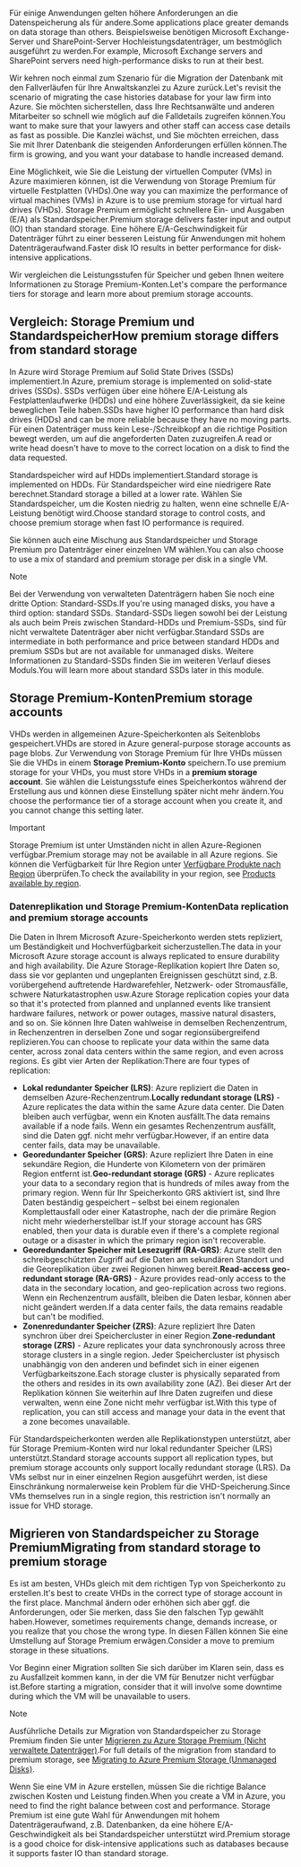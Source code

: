 <span data-ttu-id="2f8a2-101">Für einige Anwendungen gelten höhere Anforderungen an die Datenspeicherung als für andere.</span><span class="sxs-lookup"><span data-stu-id="2f8a2-101">Some applications place greater demands on data storage than others.</span></span> <span data-ttu-id="2f8a2-102">Beispielsweise benötigen Microsoft Exchange-Server und SharePoint-Server Hochleistungsdatenträger, um bestmöglich ausgeführt zu werden.</span><span class="sxs-lookup"><span data-stu-id="2f8a2-102">For example, Microsoft Exchange servers and SharePoint servers need high-performance disks to run at their best.</span></span>

<span data-ttu-id="2f8a2-103">Wir kehren noch einmal zum Szenario für die Migration der Datenbank mit den Fallverläufen für Ihre Anwaltskanzlei zu Azure zurück.</span><span class="sxs-lookup"><span data-stu-id="2f8a2-103">Let's revisit the scenario of migrating the case histories database for your law firm into Azure.</span></span> <span data-ttu-id="2f8a2-104">Sie möchten sicherstellen, dass Ihre Rechtsanwälte und anderen Mitarbeiter so schnell wie möglich auf die Falldetails zugreifen können.</span><span class="sxs-lookup"><span data-stu-id="2f8a2-104">You want to make sure that your lawyers and other staff can access case details as fast as possible.</span></span> <span data-ttu-id="2f8a2-105">Die Kanzlei wächst, und Sie möchten erreichen, dass Sie mit Ihrer Datenbank die steigenden Anforderungen erfüllen können.</span><span class="sxs-lookup"><span data-stu-id="2f8a2-105">The firm is growing,  and you want your database to handle increased demand.</span></span>

<span data-ttu-id="2f8a2-106">Eine Möglichkeit, wie Sie die Leistung der virtuellen Computer (VMs) in Azure maximieren können, ist die Verwendung von Storage Premium für virtuelle Festplatten (VHDs).</span><span class="sxs-lookup"><span data-stu-id="2f8a2-106">One way you can  maximize the performance of virtual machines (VMs) in Azure is to use premium storage for virtual hard drives (VHDs).</span></span> <span data-ttu-id="2f8a2-107">Storage Premium ermöglicht schnellere Ein- und Ausgaben (E/A) als Standardspeicher.</span><span class="sxs-lookup"><span data-stu-id="2f8a2-107">Premium storage delivers faster input and output (IO) than standard storage.</span></span> <span data-ttu-id="2f8a2-108">Eine höhere E/A-Geschwindigkeit für Datenträger führt zu einer besseren Leistung für Anwendungen mit hohem Datenträgeraufwand.</span><span class="sxs-lookup"><span data-stu-id="2f8a2-108">Faster disk IO results in better performance for disk-intensive applications.</span></span>

<span data-ttu-id="2f8a2-109">Wir vergleichen die Leistungsstufen für Speicher und geben Ihnen weitere Informationen zu Storage Premium-Konten.</span><span class="sxs-lookup"><span data-stu-id="2f8a2-109">Let's compare the performance tiers for storage and learn more about premium storage accounts.</span></span>

## <a name="how-premium-storage-differs-from-standard-storage"></a><span data-ttu-id="2f8a2-110">Vergleich: Storage Premium und Standardspeicher</span><span class="sxs-lookup"><span data-stu-id="2f8a2-110">How premium storage differs from standard storage</span></span>

<span data-ttu-id="2f8a2-111">In Azure wird Storage Premium auf Solid State Drives (SSDs) implementiert.</span><span class="sxs-lookup"><span data-stu-id="2f8a2-111">In Azure, premium storage is implemented on solid-state drives (SSDs).</span></span> <span data-ttu-id="2f8a2-112">SSDs verfügen über eine höhere E/A-Leistung als Festplattenlaufwerke (HDDs) und eine höhere Zuverlässigkeit, da sie keine beweglichen Teile haben.</span><span class="sxs-lookup"><span data-stu-id="2f8a2-112">SSDs have higher IO performance than hard disk drives (HDDs) and can be more reliable because they have no moving parts.</span></span> <span data-ttu-id="2f8a2-113">Für einen Datenträger muss kein Lese-/Schreibkopf an die richtige Position bewegt werden, um auf die angeforderten Daten zuzugreifen.</span><span class="sxs-lookup"><span data-stu-id="2f8a2-113">A read or write head doesn't have to move to the correct location on a disk to find the data requested.</span></span> 

<span data-ttu-id="2f8a2-114">Standardspeicher wird auf HDDs implementiert.</span><span class="sxs-lookup"><span data-stu-id="2f8a2-114">Standard storage is implemented on HDDs.</span></span> <span data-ttu-id="2f8a2-115">Für Standardspeicher wird eine niedrigere Rate berechnet.</span><span class="sxs-lookup"><span data-stu-id="2f8a2-115">Standard storage a billed at a lower rate.</span></span> <span data-ttu-id="2f8a2-116">Wählen Sie Standardspeicher, um die Kosten niedrig zu halten, wenn eine schnelle E/A-Leistung benötigt wird.</span><span class="sxs-lookup"><span data-stu-id="2f8a2-116">Choose standard storage to control costs, and choose premium storage when fast IO performance is required.</span></span>

<span data-ttu-id="2f8a2-117">Sie können auch eine Mischung aus Standardspeicher und Storage Premium pro Datenträger einer einzelnen VM wählen.</span><span class="sxs-lookup"><span data-stu-id="2f8a2-117">You can also choose to use a mix of standard and premium storage per disk in a single VM.</span></span>

> [!NOTE]
> <span data-ttu-id="2f8a2-118">Bei der Verwendung von verwalteten Datenträgern haben Sie noch eine dritte Option: Standard-SSDs.</span><span class="sxs-lookup"><span data-stu-id="2f8a2-118">If you're using managed disks, you have a third option: standard SSDs.</span></span> <span data-ttu-id="2f8a2-119">Standard-SSDs liegen sowohl bei der Leistung als auch beim Preis zwischen Standard-HDDs und Premium-SSDs, sind für nicht verwaltete Datenträger aber nicht verfügbar.</span><span class="sxs-lookup"><span data-stu-id="2f8a2-119">Standard SSDs are intermediate in both performance and price between standard HDDs and premium SSDs but are not available for unmanaged disks.</span></span> <span data-ttu-id="2f8a2-120">Weitere Informationen zu Standard-SSDs finden Sie im weiteren Verlauf dieses Moduls.</span><span class="sxs-lookup"><span data-stu-id="2f8a2-120">You will learn more about standard SSDs later in this module.</span></span>

## <a name="premium-storage-accounts"></a><span data-ttu-id="2f8a2-121">Storage Premium-Konten</span><span class="sxs-lookup"><span data-stu-id="2f8a2-121">Premium storage accounts</span></span>

<span data-ttu-id="2f8a2-122">VHDs werden in allgemeinen Azure-Speicherkonten als Seitenblobs gespeichert.</span><span class="sxs-lookup"><span data-stu-id="2f8a2-122">VHDs are stored in Azure general-purpose storage accounts as page blobs.</span></span> <span data-ttu-id="2f8a2-123">Zur Verwendung von Storage Premium für Ihre VHDs müssen Sie die VHDs in einem **Storage Premium-Konto** speichern.</span><span class="sxs-lookup"><span data-stu-id="2f8a2-123">To use premium storage for your VHDs, you must store VHDs in a **premium storage account**.</span></span> <span data-ttu-id="2f8a2-124">Sie wählen die Leistungsstufe eines Speicherkontos während der Erstellung aus und können diese Einstellung später nicht mehr ändern.</span><span class="sxs-lookup"><span data-stu-id="2f8a2-124">You choose the performance tier of a storage account when you create it, and you cannot change this setting later.</span></span>

> [!IMPORTANT]
> <span data-ttu-id="2f8a2-125">Storage Premium ist unter Umständen nicht in allen Azure-Regionen verfügbar.</span><span class="sxs-lookup"><span data-stu-id="2f8a2-125">Premium storage may not be available in all Azure regions.</span></span> <span data-ttu-id="2f8a2-126">Sie können die Verfügbarkeit für Ihre Region unter [Verfügbare Produkte nach Region](https://azure.microsoft.com/en-us/global-infrastructure/services/) überprüfen.</span><span class="sxs-lookup"><span data-stu-id="2f8a2-126">To check the availability in your region, see [Products available by region](https://azure.microsoft.com/en-us/global-infrastructure/services/).</span></span>

### <a name="data-replication-and-premium-storage-accounts"></a><span data-ttu-id="2f8a2-127">Datenreplikation und Storage Premium-Konten</span><span class="sxs-lookup"><span data-stu-id="2f8a2-127">Data replication and premium storage accounts</span></span>

<span data-ttu-id="2f8a2-128">Die Daten in Ihrem Microsoft Azure-Speicherkonto werden stets repliziert, um Beständigkeit und Hochverfügbarkeit sicherzustellen.</span><span class="sxs-lookup"><span data-stu-id="2f8a2-128">The data in your Microsoft Azure storage account is always replicated to ensure durability and high availability.</span></span> <span data-ttu-id="2f8a2-129">Die Azure Storage-Replikation kopiert Ihre Daten so, dass sie vor geplanten und ungeplanten Ereignissen geschützt sind, z.B. vorübergehend auftretende Hardwarefehler, Netzwerk- oder Stromausfälle, schwere Naturkatastrophen usw.</span><span class="sxs-lookup"><span data-stu-id="2f8a2-129">Azure Storage replication copies your data so that it's protected from planned and unplanned events like transient hardware failures, network or power outages, massive natural disasters, and so on.</span></span> <span data-ttu-id="2f8a2-130">Sie können Ihre Daten wahlweise in demselben Rechenzentrum, in Rechenzentren in derselben Zone und sogar regionsübergreifend replizieren.</span><span class="sxs-lookup"><span data-stu-id="2f8a2-130">You can choose to replicate your data within the same data center, across zonal data centers within the same region, and even across regions.</span></span> <span data-ttu-id="2f8a2-131">Es gibt vier Arten der Replikation:</span><span class="sxs-lookup"><span data-stu-id="2f8a2-131">There are four types of replication:</span></span>

- <span data-ttu-id="2f8a2-132">**Lokal redundanter Speicher (LRS)**: Azure repliziert die Daten in demselben Azure-Rechenzentrum.</span><span class="sxs-lookup"><span data-stu-id="2f8a2-132">**Locally redundant storage (LRS)** - Azure replicates the data within the same Azure data center.</span></span> <span data-ttu-id="2f8a2-133">Die Daten bleiben auch verfügbar, wenn ein Knoten ausfällt.</span><span class="sxs-lookup"><span data-stu-id="2f8a2-133">The data remains available if a node fails.</span></span> <span data-ttu-id="2f8a2-134">Wenn ein gesamtes Rechenzentrum ausfällt, sind die Daten ggf. nicht mehr verfügbar.</span><span class="sxs-lookup"><span data-stu-id="2f8a2-134">However, if an entire data center fails, data may be unavailable.</span></span>
- <span data-ttu-id="2f8a2-135">**Georedundanter Speicher (GRS)**: Azure repliziert Ihre Daten in eine sekundäre Region, die Hunderte von Kilometern von der primären Region entfernt ist.</span><span class="sxs-lookup"><span data-stu-id="2f8a2-135">**Geo-redundant storage (GRS)** - Azure replicates your data to a secondary region that is hundreds of miles away from the primary region.</span></span> <span data-ttu-id="2f8a2-136">Wenn für Ihr Speicherkonto GRS aktiviert ist, sind Ihre Daten beständig gespeichert – selbst bei einem regionalen Komplettausfall oder einer Katastrophe, nach der die primäre Region nicht mehr wiederherstellbar ist.</span><span class="sxs-lookup"><span data-stu-id="2f8a2-136">If your storage account has GRS enabled, then your data is durable even if there's a complete regional outage or a disaster in which the primary region isn't recoverable.</span></span>
- <span data-ttu-id="2f8a2-137">**Georedundanter Speicher mit Lesezugriff (RA-GRS)**: Azure stellt den schreibgeschützten Zugriff auf die Daten am sekundären Standort und die Georeplikation über zwei Regionen hinweg bereit.</span><span class="sxs-lookup"><span data-stu-id="2f8a2-137">**Read-access geo-redundant storage (RA-GRS)** - Azure provides read-only access to the data in the secondary location, and geo-replication across two regions.</span></span> <span data-ttu-id="2f8a2-138">Wenn ein Rechenzentrum ausfällt, bleiben die Daten lesbar, können aber nicht geändert werden.</span><span class="sxs-lookup"><span data-stu-id="2f8a2-138">If a data center fails, the data remains readable but can't be modified.</span></span>
- <span data-ttu-id="2f8a2-139">**Zonenredundanter Speicher (ZRS)**: Azure repliziert Ihre Daten synchron über drei Speichercluster in einer Region.</span><span class="sxs-lookup"><span data-stu-id="2f8a2-139">**Zone-redundant storage (ZRS)** - Azure replicates your data synchronously across three storage clusters in a single region.</span></span> <span data-ttu-id="2f8a2-140">Jeder Speichercluster ist physisch unabhängig von den anderen und befindet sich in einer eigenen Verfügbarkeitszone.</span><span class="sxs-lookup"><span data-stu-id="2f8a2-140">Each storage cluster is physically separated from the others and resides in its own availability zone (AZ).</span></span> <span data-ttu-id="2f8a2-141">Bei dieser Art der Replikation können Sie weiterhin auf Ihre Daten zugreifen und diese verwalten, wenn eine Zone nicht mehr verfügbar ist.</span><span class="sxs-lookup"><span data-stu-id="2f8a2-141">With this type of replication, you can still access and manage your data in the event that a zone becomes unavailable.</span></span>

<span data-ttu-id="2f8a2-142">Für Standardspeicherkonten werden alle Replikationstypen unterstützt, aber für Storage Premium-Konten wird nur lokal redundanter Speicher (LRS) unterstützt.</span><span class="sxs-lookup"><span data-stu-id="2f8a2-142">Standard storage accounts support all replication types, but premium storage accounts only support locally redundant storage (LRS).</span></span> <span data-ttu-id="2f8a2-143">Da VMs selbst nur in einer einzelnen Region ausgeführt werden, ist diese Einschränkung normalerweise kein Problem für die VHD-Speicherung.</span><span class="sxs-lookup"><span data-stu-id="2f8a2-143">Since VMs themselves run in a single region, this restriction isn't normally an issue for VHD storage.</span></span>

## <a name="migrating-from-standard-storage-to-premium-storage"></a><span data-ttu-id="2f8a2-144">Migrieren von Standardspeicher zu Storage Premium</span><span class="sxs-lookup"><span data-stu-id="2f8a2-144">Migrating from standard storage to premium storage</span></span>

<span data-ttu-id="2f8a2-145">Es ist am besten, VHDs gleich mit dem richtigen Typ von Speicherkonto zu erstellen.</span><span class="sxs-lookup"><span data-stu-id="2f8a2-145">It's best to create VHDs in the correct type of storage account in the first place.</span></span> <span data-ttu-id="2f8a2-146">Manchmal ändern oder erhöhen sich aber ggf. die Anforderungen, oder Sie merken, dass Sie den falschen Typ gewählt haben.</span><span class="sxs-lookup"><span data-stu-id="2f8a2-146">However, sometimes requirements change, demands increase, or you realize that you chose the wrong type.</span></span> <span data-ttu-id="2f8a2-147">In diesen Fällen können Sie eine Umstellung auf Storage Premium erwägen.</span><span class="sxs-lookup"><span data-stu-id="2f8a2-147">Consider a move to premium storage in these situations.</span></span>

<span data-ttu-id="2f8a2-148">Vor Beginn einer Migration sollten Sie sich darüber im Klaren sein, dass es zu Ausfallzeit kommen kann, in der die VM für Benutzer nicht verfügbar ist.</span><span class="sxs-lookup"><span data-stu-id="2f8a2-148">Before starting a migration, consider that it will involve some downtime during which the VM will be unavailable to users.</span></span>

> [!NOTE]
> <span data-ttu-id="2f8a2-149">Ausführliche Details zur Migration von Standardspeicher zu Storage Premium finden Sie unter [Migrieren zu Azure Storage Premium (Nicht verwaltete Datenträger)](https://docs.microsoft.com/azure/storage/common/storage-migration-to-premium-storage).</span><span class="sxs-lookup"><span data-stu-id="2f8a2-149">For full details of the migration from standard to premium storage, see [Migrating to Azure Premium Storage (Unmanaged Disks)](https://docs.microsoft.com/azure/storage/common/storage-migration-to-premium-storage).</span></span>

<span data-ttu-id="2f8a2-150">Wenn Sie eine VM in Azure erstellen, müssen Sie die richtige Balance zwischen Kosten und Leistung finden.</span><span class="sxs-lookup"><span data-stu-id="2f8a2-150">When you create a VM in Azure, you need to find the right balance between cost and performance.</span></span> <span data-ttu-id="2f8a2-151">Storage Premium ist eine gute Wahl für Anwendungen mit hohem Datenträgeraufwand, z.B. Datenbanken, da eine höhere E/A-Geschwindigkeit als bei Standardspeicher unterstützt wird.</span><span class="sxs-lookup"><span data-stu-id="2f8a2-151">Premium storage is a good choice for disk-intensive applications such as databases because it supports faster IO than standard storage.</span></span>
